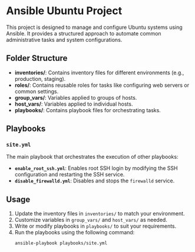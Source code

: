 # Ansible Ubuntu Project

This project is designed to manage and configure Ubuntu systems using Ansible. It provides a structured approach to automate common administrative tasks and system configurations.

## Folder Structure

- **inventories/**: Contains inventory files for different environments (e.g., production, staging).
- **roles/**: Contains reusable roles for tasks like configuring web servers or common settings.
- **group_vars/**: Variables applied to groups of hosts.
- **host_vars/**: Variables applied to individual hosts.
- **playbooks/**: Contains playbook files for orchestrating tasks.

## Playbooks

### `site.yml`
The main playbook that orchestrates the execution of other playbooks:
- **`enable_root_ssh.yml`**: Enables root SSH login by modifying the SSH configuration and restarting the SSH service.
- **`disable_firewalld.yml`**: Disables and stops the `firewalld` service.

## Usage

1. Update the inventory files in `inventories/` to match your environment.
2. Customize variables in `group_vars/` and `host_vars/` as needed.
3. Write or modify playbooks in `playbooks/` to suit your requirements.
4. Run the playbooks using the following command:
   ```sh
   ansible-playbook playbooks/site.yml